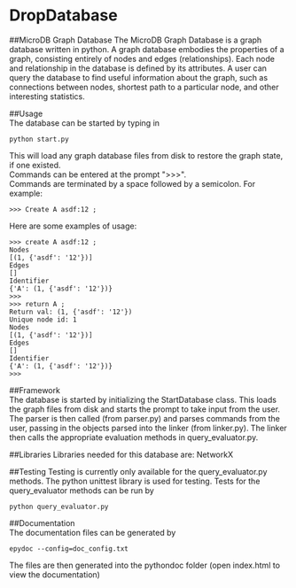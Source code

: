 # DropDatabase

##MicroDB Graph Database 
The MicroDB Graph Database is a graph database written in python. A graph database embodies the properties of a graph, consisting entirely of nodes and edges (relationships). Each node and relationship in the database is defined by its attributes. A user can query the database to find useful information about the graph, such as connections between nodes, shortest path to a particular node, and other interesting statistics.   

##Usage   
The database can be started by typing in 
```
python start.py   
```
This will load any graph database files from disk to restore the graph state, if one existed.   
Commands can be entered at the prompt ">>>".   
Commands are terminated by a space followed by a semicolon. For example:
```
>>> Create A asdf:12 ;
```

Here are some examples of usage:  
```
>>> create A asdf:12 ;
Nodes
[(1, {'asdf': '12'})]
Edges
[]
Identifier
{'A': (1, {'asdf': '12'})}
>>> 
>>> return A ;
Return val: (1, {'asdf': '12'})
Unique node id: 1
Nodes
[(1, {'asdf': '12'})]
Edges
[]
Identifier
{'A': (1, {'asdf': '12'})}
>>>
```   

##Framework   
The database is started by initializing the StartDatabase class. This loads the graph files from disk and starts the prompt to take input from the user. 
The parser is then called (from parser.py) and parses commands from the user, passing in the objects parsed into the linker (from linker.py). The linker then calls the appropriate evaluation methods in query_evaluator.py.   

##Libraries
Libraries needed for this database are:
NetworkX

##Testing
Testing is currently only available for the query_evaluator.py methods. The python unittest library is used for testing.
Tests for the query_evaluator methods can be run by 
```
python query_evaluator.py
```
##Documentation   
The documentation files can be generated by 
```
epydoc --config=doc_config.txt   
```
The files are then generated into the pythondoc folder (open index.html to view the documentation)   
